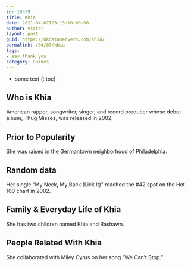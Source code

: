 ```yaml
---
id: 19559
title: Khia
date: 2021-04-07T23:13:18+00:00
author: victor
layout: post
guid: https://ukdataservers.com/khia/
permalink: /04/07/khia
tags:
- say thank you
category: Guides
---
```


* some text
{: toc}


## Who is Khia



American rapper, songwriter, singer, and record producer whose debut album, Thug Misses, was released in 2002.

                
                
                
## Prior to Popularity



She was raised in the Germantown neighborhood of Philadelphia.

                
                
                
## Random data



Her single &#8220;My Neck, My Back (Lick It)&#8221; reached the #42 spot on the Hot 100 chart in 2002.

                
                
                
## Family & Everyday Life of Khia



She has two children named Khia and Rashawn.

                
                
                
## People Related With Khia



She collaborated with Miley Cyrus on her song &#8220;We Can&#8217;t Stop.&#8221;

                
              
            
          
          
          